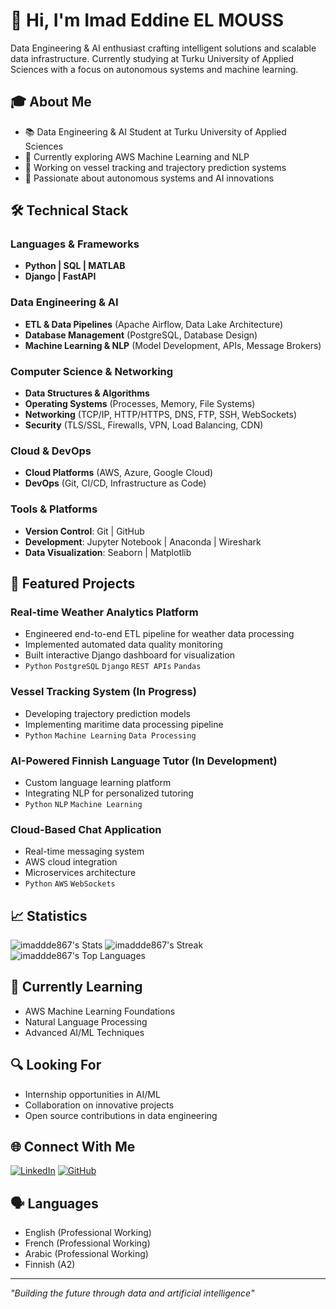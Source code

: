 # 👋 Hi, I'm Imad Eddine EL MOUSS

Data Engineering & AI enthusiast crafting intelligent solutions and scalable data infrastructure. Currently studying at Turku University of Applied Sciences with a focus on autonomous systems and machine learning.

## 🎓 About Me
- 📚 Data Engineering & AI Student at Turku University of Applied Sciences
- 🌱 Currently exploring AWS Machine Learning and NLP
- 🚢 Working on vessel tracking and trajectory prediction systems
- 🤖 Passionate about autonomous systems and AI innovations

## 🛠 Technical Stack
### Languages & Frameworks
- **Python | SQL | MATLAB**
- **Django | FastAPI**

### Data Engineering & AI
- **ETL & Data Pipelines** (Apache Airflow, Data Lake Architecture)
- **Database Management** (PostgreSQL, Database Design)
- **Machine Learning & NLP** (Model Development, APIs, Message Brokers)

### Computer Science & Networking
- **Data Structures & Algorithms**
- **Operating Systems** (Processes, Memory, File Systems)
- **Networking** (TCP/IP, HTTP/HTTPS, DNS, FTP, SSH, WebSockets)
- **Security** (TLS/SSL, Firewalls, VPN, Load Balancing, CDN)

### Cloud & DevOps
- **Cloud Platforms** (AWS, Azure, Google Cloud)
- **DevOps** (Git, CI/CD, Infrastructure as Code)

### Tools & Platforms
- **Version Control**: Git | GitHub  
- **Development**: Jupyter Notebook | Anaconda | Wireshark  
- **Data Visualization**: Seaborn | Matplotlib  

## 🚀 Featured Projects

### Real-time Weather Analytics Platform
- Engineered end-to-end ETL pipeline for weather data processing
- Implemented automated data quality monitoring
- Built interactive Django dashboard for visualization
- `Python` `PostgreSQL` `Django` `REST APIs` `Pandas`

### Vessel Tracking System (In Progress)
- Developing trajectory prediction models
- Implementing maritime data processing pipeline
- `Python` `Machine Learning` `Data Processing`

### AI-Powered Finnish Language Tutor (In Development)
- Custom language learning platform
- Integrating NLP for personalized tutoring
- `Python` `NLP` `Machine Learning`

### Cloud-Based Chat Application
- Real-time messaging system
- AWS cloud integration
- Microservices architecture
- `Python` `AWS` `WebSockets`

## 📈 Statistics

![imaddde867's Stats](https://github-readme-stats.vercel.app/api?username=imaddde867&theme=gotham&show_icons=true&hide_border=true&count_private=true)
![imaddde867's Streak](https://github-readme-streak-stats.herokuapp.com/?user=imaddde867&theme=gotham&hide_border=true)
![imaddde867's Top Languages](https://github-readme-stats.vercel.app/api/top-langs/?username=imaddde867&theme=gotham&show_icons=true&hide_border=true&layout=compact)

## 🌱 Currently Learning
- AWS Machine Learning Foundations
- Natural Language Processing
- Advanced AI/ML Techniques

## 🔍 Looking For
- Internship opportunities in AI/ML
- Collaboration on innovative projects
- Open source contributions in data engineering

## 🌐 Connect With Me
[![LinkedIn](https://img.shields.io/badge/LinkedIn-0077B5?style=for-the-badge&logo=linkedin&logoColor=white)](https://www.linkedin.com/in/imad-eddine-el-mouss-986741262/)
[![GitHub](https://img.shields.io/badge/GitHub-100000?style=for-the-badge&logo=github&logoColor=white)](https://github.com/imaddde867)

## 🗣 Languages
- English (Professional Working)
- French (Professional Working)
- Arabic (Professional Working)
- Finnish (A2)

---
*"Building the future through data and artificial intelligence"*
